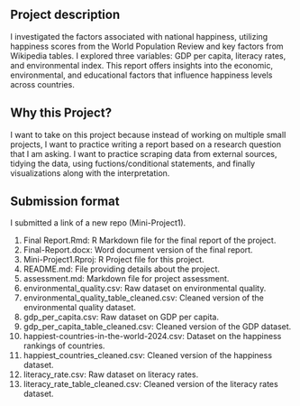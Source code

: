 ## Project description

I investigated the factors associated with national happiness, utilizing happiness scores from the World Population Review and key factors from Wikipedia tables. I explored three variables: GDP per capita, literacy rates, and environmental index. This report offers insights into the economic, environmental, and educational factors that influence happiness levels across countries.
  
## Why this Project? 

I want to take on this project because instead of working on multiple small projects, I want to practice writing a report based on a research question that I am asking. I want to practice scraping data from external sources, tidying the data, using fuctions/conditional statements, and finally visualizations along with the interpretation.

## Submission format

I submitted a link of a new repo (Mini-Project1). 

1. Final Report.Rmd: R Markdown file for the final report of the project.
2. Final-Report.docx: Word document version of the final report.
3. Mini-Project1.Rproj: R Project file for this project.
4. README.md: File providing details about the project.
5. assessment.md: Markdown file for project assessment.
6. environmental_quality.csv: Raw dataset on environmental quality.
7. environmental_quality_table_cleaned.csv: Cleaned version of the environmental quality dataset.
8. gdp_per_capita.csv: Raw dataset on GDP per capita.
9. gdp_per_capita_table_cleaned.csv: Cleaned version of the GDP dataset.
10. happiest-countries-in-the-world-2024.csv: Dataset on the happiness rankings of countries.
11. happiest_countries_cleaned.csv: Cleaned version of the happiness dataset.
12. literacy_rate.csv: Raw dataset on literacy rates.
13. literacy_rate_table_cleaned.csv: Cleaned version of the literacy rates dataset.